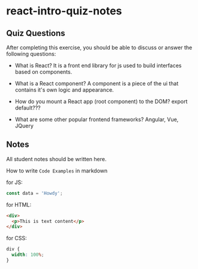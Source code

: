 # react-intro-quiz-notes

## Quiz Questions

After completing this exercise, you should be able to discuss or answer the following questions:

- What is React?
  It is a front end library for js used to build interfaces based on components.

- What is a React component?
  A component is a piece of the ui that contains it's own logic and appearance.

- How do you mount a React app (root component) to the DOM?
  export default???

- What are some other popular frontend frameworks?
  Angular, Vue, JQuery

## Notes

All student notes should be written here.

How to write `Code Examples` in markdown

for JS:

```javascript
const data = 'Howdy';
```

for HTML:

```html
<div>
  <p>This is text content</p>
</div>
```

for CSS:

```css
div {
  width: 100%;
}
```
